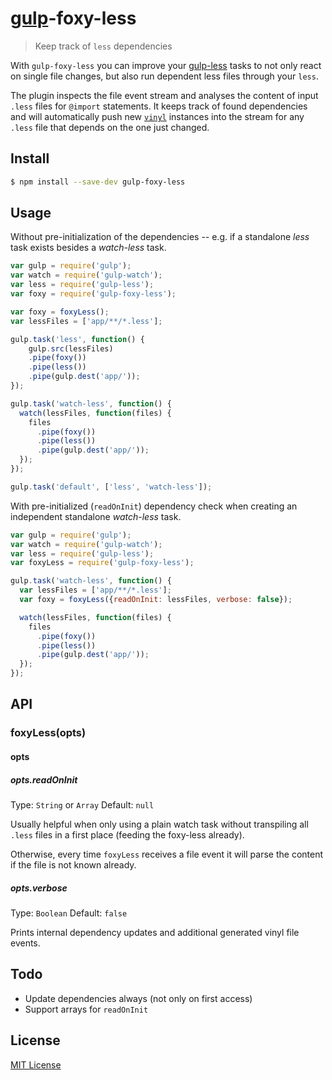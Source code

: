 # [gulp](http://gulpjs.com)-foxy-less

> Keep track of `less` dependencies

With `gulp-foxy-less` you can improve your 
[gulp-less](https://github.com/plus3network/gulp-less) tasks 
to not only react on single file changes, but also run dependent less 
files through your `less`.

The plugin inspects the file event stream and analyses the content of
input `.less` files for `@import` statements. It keeps track of found dependencies 
and will automatically push new [`vinyl`](https://github.com/wearefractal/vinyl)
instances into the stream for any `.less` file that depends on the one 
just changed.


## Install

```sh
$ npm install --save-dev gulp-foxy-less
```

## Usage

Without pre-initialization of the dependencies -- e.g. if a standalone *less* 
task exists besides a *watch-less* task. 

```js
var gulp = require('gulp');
var watch = require('gulp-watch');
var less = require('gulp-less');
var foxy = require('gulp-foxy-less');

var foxy = foxyLess();
var lessFiles = ['app/**/*.less'];

gulp.task('less', function() {
	gulp.src(lessFiles)
    .pipe(foxy())
    .pipe(less())
    .pipe(gulp.dest('app/'));
});

gulp.task('watch-less', function() {
  watch(lessFiles, function(files) {
    files
      .pipe(foxy())
      .pipe(less())
      .pipe(gulp.dest('app/'));
  });
});

gulp.task('default', ['less', 'watch-less']);
```

With pre-initialized (`readOnInit`) dependency check when creating an
independent standalone *watch-less* task.

```js
var gulp = require('gulp');
var watch = require('gulp-watch');
var less = require('gulp-less');
var foxyLess = require('gulp-foxy-less');

gulp.task('watch-less', function() {
  var lessFiles = ['app/**/*.less'];
  var foxy = foxyLess({readOnInit: lessFiles, verbose: false});

  watch(lessFiles, function(files) {
    files
      .pipe(foxy())
      .pipe(less())
      .pipe(gulp.dest('app/'));
  });
});
```

## API

### foxyLess(opts)

#### opts
##### opts.readOnInit

Type: `String` or `Array`
Default: `null`

Usually helpful when only using a plain watch task without 
transpiling all `.less` files in a first place (feeding the foxy-less already).

Otherwise, every time `foxyLess` receives a file event it will parse the 
content if the file is not known already. 

##### opts.verbose

Type: `Boolean`
Default: `false`

Prints internal dependency updates and additional generated vinyl file events.


## Todo

* Update dependencies always (not only on first access)
* Support arrays for `readOnInit`

## License

[MIT License](http://en.wikipedia.org/wiki/MIT_License)
